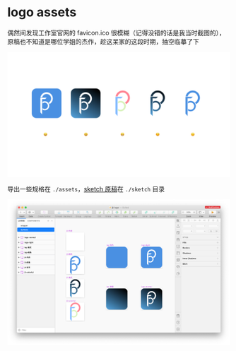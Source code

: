 # logo assets

偶然间发现工作室官网的 favicon.ico 很模糊（记得没错的话是我当时截图的），原稿也不知道是哪位学姐的杰作，趁这呆家的这段时期，抽空临摹了下

![wrapper.png](./wrapper.png)


导出一些规格在 `./assets`，[sketch 原稿](./sketch/β-logo.sketch)在 `./sketch` 目录

![](./wrapper2.png)

